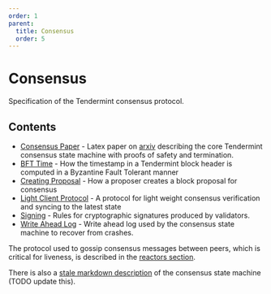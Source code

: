 ```yaml
---
order: 1
parent:
  title: Consensus
  order: 5
---
```


# Consensus

Specification of the Tendermint consensus protocol.

## Contents

- [Consensus Paper](./consensus-paper) - Latex paper on
  [arxiv](https://arxiv.org/abs/1807.04938) describing the
  core Tendermint consensus state machine with proofs of safety and termination.
- [BFT Time](./bft-time.md) - How the timestamp in a Tendermint
  block header is computed in a Byzantine Fault Tolerant manner
- [Creating Proposal](./creating-proposal.md) - How a proposer
  creates a block proposal for consensus
- [Light Client Protocol](./light-client) - A protocol for light weight consensus
  verification and syncing to the latest state
- [Signing](./signing.md) - Rules for cryptographic signatures
  produced by validators.
- [Write Ahead Log](./wal.md) - Write ahead log used by the
  consensus state machine to recover from crashes.

The protocol used to gossip consensus messages between peers, which is critical
for liveness, is described in the [reactors section](../reactors/consensus/consensus.md).

There is also a [stale markdown description](consensus.md) of the consensus state machine
(TODO update this).
